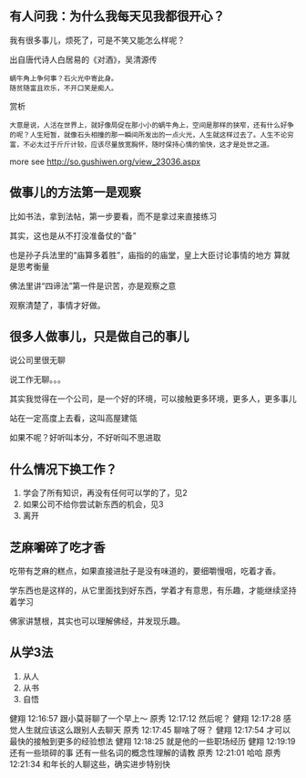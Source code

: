 ## 有人问我：为什么我每天见我都很开心？

我有很多事儿，烦死了，可是不笑又能怎么样呢？


出自唐代诗人白居易的《对酒》，吴清源传

```
蜗牛角上争何事？石火光中寄此身。
随贫随富且欢乐，不开口笑是痴人。
```

赏析

```
大意是说，人活在世界上，就好像局促在那小小的蜗牛角上，空间是那样的狭窄，还有什么好争的呢？人生短暂，就像石头相撞的那一瞬间所发出的一点火光，人生就这样过去了。人生不论穷富，不必太过于斤斤计较，应该尽量放宽胸怀，随时保持心情的愉快，这才是处世之道。 
```

more see http://so.gushiwen.org/view_23036.aspx


## 做事儿的方法第一是观察

比如书法，拿到法帖，第一步要看，而不是拿过来直接练习

其实，这也是从不打没准备仗的“备”

也是孙子兵法里的“庙算多着胜”，庙指的的庙堂，皇上大臣讨论事情的地方
算就是思考衡量

佛法里讲“四谛法”第一件是识苦，亦是观察之意

观察清楚了，事情才好做。

## 很多人做事儿，只是做自己的事儿

说公司里很无聊

说工作无聊。。。

其实我觉得在一个公司，是一个好的环境，可以接触更多环境，更多人，更多事儿

站在一定高度上去看，这叫高屋建瓴

如果不呢？好听叫本分，不好听叫不思进取


## 什么情况下换工作？

1. 学会了所有知识，再没有任何可以学的了，见2
1. 如果公司不给你尝试新东西的机会，见3
1. 离开



## 芝麻嚼碎了吃才香

吃带有芝麻的糕点，如果直接进肚子是没有味道的，要细嚼慢咽，吃着才香。

学东西也是这样的，从它里面找到好东西，学着才有意思，有乐趣，才能继续坚持着学习

佛家讲慧根，其实也可以理解佛经，并发现乐趣。


## 从学3法

1. 从人
1. 从书
3. 自悟

健翔  12:16:57
跟小莫哥聊了一个早上～
原秀  12:17:12
然后呢？
健翔  12:17:28
感觉人生就应该这么跟别人去聊天
原秀  12:17:45
聊啥了呀？
健翔  12:17:54
才可以最快的接触到更多的经验想法
健翔  12:18:25
就是他的一些职场经历
健翔  12:19:19
还有一些琐碎的事 还有一些名词的概念性理解的请教
原秀  12:21:01
哈哈
原秀  12:21:34
和年长的人聊这些，确实进步特别快

